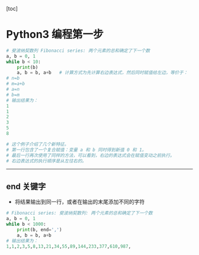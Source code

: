 
[toc]

# Python3 编程第一步

```py
# 斐波纳契数列 Fibonacci series: 两个元素的总和确定了下一个数
a, b = 0, 1
while b < 10:
    print(b)
    a, b = b, a+b   # 计算方式为先计算右边表达式，然后同时赋值给左边，等价于：
# n=b
# m=a+b
# a=n
# b=m
# 输出结果为：
1
1
2
3
5
8

# 这个例子介绍了几个新特征。
# 第一行包含了一个复合赋值：变量 a 和 b 同时得到新值 0 和 1。
# 最后一行再次使用了同样的方法，可以看到，右边的表达式会在赋值变动之前执行。
# 右边表达式的执行顺序是从左往右的。
```

---


## end 关键字
- 将结果输出到同一行，或者在输出的末尾添加不同的字符

```py
# Fibonacci series: 斐波纳契数列: 两个元素的总和确定了下一个数
a, b = 0, 1
while b < 1000:
    print(b, end=',')
    a, b = b, a+b
# 输出结果为：
1,1,2,3,5,8,13,21,34,55,89,144,233,377,610,987,
```
